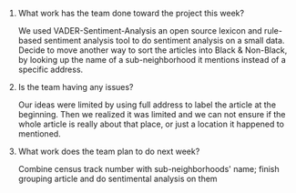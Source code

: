 1. What work has the team done toward the project this week?
	
    We used VADER-Sentiment-Analysis an open source lexicon and rule-based sentiment analysis tool to do sentiment analysis on a small data. Decide to move another way to sort the articles into Black & Non-Black, by looking up the name of a sub-neighborhood it mentions instead of a specific address.

2. Is the team having any issues?
	
    Our ideas were limited by using full address to label the article at the beginning. Then we realized it was limited and we can not ensure if the whole article is really about that place, or just a location it happened to mentioned.

3. What work does the team plan to do next week?
	
    Combine census track number with sub-neighborhoods' name; finish grouping article and do sentimental analysis on them 
